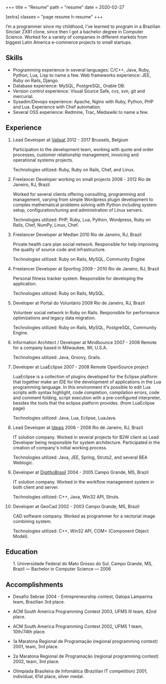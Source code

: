 +++
title = "Resume"
path = "resume"
date = 2020-02-27

[extra]
classes = "page resume h-resume"
+++

<p class="summary p-summary">
I’m a programmer since my childhood, I've learned to program in a Brazilian Sinclair ZX81 clone, since then I got a bachelor degree in Computer Science. Worked for a variety of companies in different markets from biggest Latin America e-commerce projects to small startups.
</p>

## Skills

- Programming experience in several languages: C/C++, Java, Ruby, Python, Lua, Lisp to name a few. Web frameworks experience: JEE, Ruby on Rails, Django.
- Database experience: MySQL, PostgreSQL, Orable DB.
- Version control experience: Visual Source Safe, cvs, svn, git and mercurial.
- Sysadim/Devops experience: Apache, Nginx with Ruby, Python, PHP and Lua. Experience with Chef automation.
- Several OSS experience: Redmine, Trac, Mediawiki to name a few.

## Experience

<ol class="experience">
<li class="vcard experience p-experience">
   <span class="title position">Lead Developer</span> at <a href="https://www.valipatenvoy.com/" class="fn org name url">Valipat</a>
   <span class="duration"><time class="dt-start" datetime="2012">2012</time> - <time class="dt-end" datetime="2017">2017</time></span>
   <span class="locality">Brussels</span>, <span class="country-name">Belgium</span>
   <p class="summary description content">Participation to the development team, working with quote and order processes, customer relationship management, invoicing and operational systems projects.</p>
   <p class="summary">Technologies utilized: <span class="skill">Ruby</span>, <span class="skill">Ruby on Rails</span>, <span class="skill">Chef</span>, and <span class="skill">Linux</span>.</p>
</li>
<li class="vcard experience p-experience">
   <span class="title position">Freelancer Developer</span> working on <span class="name">small projects</span>
   <span class="duration"><time class="dt-start" datetime="2008">2008</time> - <time class="dt-end" datetime="2012">2012</time></span>
   <span class="locality">Rio de Janeiro, RJ</span>, <span class="country-name">Brazil</span>
   <p class="summary description content">Worked for several clients offering consulting, programming and management, varying from simple Wordpress plugin development to complex mathematical problems solving with Python including system setup, configuration/tuning and administration of Linux servers.</p>
  <p class="summary">Technologies utilized: <span class="skill">PHP</span>, <span class="skill">Ruby</span>, <span class="skill">Lua</span>, <span class="skill">Python</span>, <span class="skill">Wordpress</span>, <span class="skill">Ruby on Rails</span>, <span class="skill">Chef</span>, <span class="skill">NumPy</span>, <span class="skill">Linux</span>, <span class="skill">Chef</span>.</p>
<li class="vcard experience p-experience">
   <span class="title position">Freelancer Developer</span> at <span class="fn org name">Medlan</span>
   <span class="duration"><time class="dt-start dt-end" datetime="2010">2010</time></span>
   <span class="locality">Rio de Janeiro, RJ</span>, <span class="country-name">Brazil</span>
   <p class="summary description content">Private health care plan social network. Responsible for help improving the quality of source code and infrastructure.</p>
   <p class="summary">Technologies utilized: <span class="skill">Ruby on Rails</span>, <span class="skill">MySQL</span>, <span class="skill">Community Engine</span></p>
</li>
<li class="vcard experience p-experience">
   <span class="title position">Freelancer Developer</span> at <span class="fn org name">Sportlog</span>
   <span class="duration"><time class="dt-start" datetime="2009">2009</time> - <time class="dt-end" datetime="2010">2010</time></span>
   <span class="locality">Rio de Janeiro, RJ</span>, <span class="country-name">Brazil</span>
   <p class="summary description content">Personal fitness tracker system. Responsible for developing the application.</p>
   <p class="summary">Technologies utilized: <span class="skill">Ruby on Rails</span>, <span class="skill">MySQL</span>.</p>
</li>
<li class="vcard experience p-experience">
   <span class="title position">Developer</span></span> at <span class="fn org name">Portal do Voluntário</span>
   <span class="duration"><time class="dt-start dt-end" datetime="2009">2009</time></span>
   <span class="locality">Rio de Janeiro, RJ</span>, <span class="country-name">Brazil</span>
   <p class="summary description content">Volunteer social network in Ruby on Rails. Responsible for performance optimizations and legacy data migration.</p>
   <p class="summary">Technologies utilized: <span class="skill">Ruby on Rails</span>, <span class="skill">MySQL</span>, <span class="skill">PostgreSQL</span>, <span class="skill">Community Engine</span>.</p>
</li>
<li class="vcard experience p-experience">
  <span class="title position">Information Architect / Developer</span> at <span class="fn org name">Mindbounce</span>
  <span class="duration"><time class="dt-start" datetime="2007">2007</time> - <time class="dt-end" datetime="2008">2008</time></span>
  <span class="locality">Remote for a company based in Milwaukee, WI</span>, <span class="country-name">U.S.A.</span>
  <p class="summary description content">Technologies utilized: <span class="skill">Java</span>, <span class="skill">Groovy</span>, <span class="skill">Grails</span>.</p>
</li>
<li class="vcard experience p-experience">
<span class="title position">Developer</span> at <span class="fn org name">LuaEclipse</span>
<span class="duration"><time class="dt-start" datetime="2007">2007</time> - <time class="dt-end" datetime="2008">2008</time></span>
<span class="locality">Remote OpenSource project</span>
<p class="summary description content">LuaEclipse is a collection of plugins developed for the Eclipse platform that together make an IDE for the development of applications in the Lua programming language. In this environment it's possible to edit Lua scripts with syntax highlight, code completion, compilation errors, code and comment folding, script execution with a pre-configured interpreter, besides the tools that the eclipse platform provides. (from LuaEclipse page)</p>
<p class="summary">Technologies utilized: <span class="skill">Java</span>, <span class="skill">Lua</span>, <span class="skill">Eclipse</span>, <span class="skill">LuaJava</span>.</p>
</li>
    <li class="vcard experience p-experience">
    <span class="title position">Lead Developer</span> at <a href="http://ideais.com.br" class="fn org name url">Ideais</a>
    <span class="duration"><time class="dt-start" datetime="2006">2006</time> - <time class="dt-end" datetime="2008">2008</time></span>
    <span class="locality">Rio de Janeiro, RJ</span>, <span class="country-name">Brazil</span>
<p class="summary description content">IT solution company. Worked in several projects for B2W client as Lead Developer being responsible for system architecture. Participated in the creation of company's initial working process.</p>
<p class="summary">Technologies utilized: <span class="skill">Java</span>, <span class="skill">JEE</span>, <span class="skill">Spring</span>, <span class="skill">Struts2</span>, and several <span class="skill">BEA Weblogic</span>.</p>
</li>
<li class="vcard experience p-experience">
<span class="title position">Developer</span> at <a href="https://digix.com.br/" class="fn org name url">DigithoBrasil</a>
<span class="duration"><time class="dt-start" datetime="2004">2004</time> - <time class="dt-end" datetime="2005">2005</time></span>
<span class="locality">Campo Grande, MS</span>, <span class="country-name">Brazil</span>
<p class="summary description content">IT solution company. Worked in the workflow management system in both client and server.</p>
<p class="summary">Technologies utilized: <span class="skill">C++</span>, <span class="skill">Java</span>, <span class="skill">Win32 API</span>, <span class="skill">Struts</span>.</p>
</li>
<li class="vcard experience p-experience">
<span class="title position">Developer</span> at <span class="fn org name">GeoCad</span>
<span class="duration"><time class="dt-start" datetime="2002">2002</time> - <time class="dt-end" datetime="2003">2003</time></span>
<span class="locality">Campo Grande, MS</span>, <span class="country-name">Brazil</span>
<p class="summary description content">CAD software company. Worked as programmer for a vectorial image combining system.</p>
<p class="summary">Technologies utilized: <span class="skill">C++</span>, <span class="skill">Win32 API</span>, <span class="skill">COM+ (Component Object Model)</span>.</p>
</li>
</ol>

## Education

<ul class="education">
1. Universidade Federal do Mato Grosso do Sul, Campo Grande, MS, Brazil — Bachelor in Computer Science — 2006
</ul>

## Accomplishments

- Desafio Sebrae 2004 - Entrepreneurship contest, Galopa Lamparina team, Brazilian 3rd place.

- ACM South America Programming Contest 2003, UFMS III team, 42nd place.

- ACM South America Programming Contest 2002, UFMS 1 team, 10th/74th place.

- 1a Maratona Regional de Programação (regional programming contest) 2001, team, 3rd place.

- 2a Maratona Regional de Programação (regional programming contest) 2002, team, 3rd place.

- Olimpíada Brasileira de Infomática (Brazilian IT competition) 2001, individual, 61st place, silver medal.
